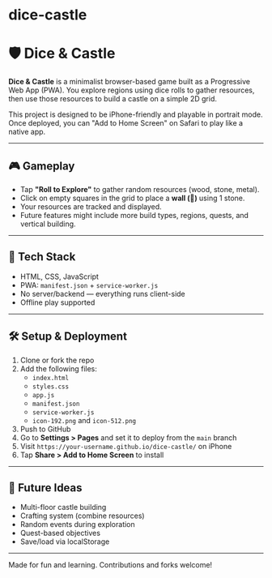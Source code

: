 # dice-castle
# 🛡️ Dice & Castle

**Dice & Castle** is a minimalist browser-based game built as a Progressive Web App (PWA). You explore regions using dice rolls to gather resources, then use those resources to build a castle on a simple 2D grid.

This project is designed to be iPhone-friendly and playable in portrait mode. Once deployed, you can "Add to Home Screen" on Safari to play like a native app.

---

## 🎮 Gameplay

- Tap **"Roll to Explore"** to gather random resources (wood, stone, metal).
- Click on empty squares in the grid to place a **wall (🧱)** using 1 stone.
- Your resources are tracked and displayed.
- Future features might include more build types, regions, quests, and vertical building.

---

## 🧱 Tech Stack

- HTML, CSS, JavaScript
- PWA: `manifest.json` + `service-worker.js`
- No server/backend — everything runs client-side
- Offline play supported

---

## 🛠 Setup & Deployment

1. Clone or fork the repo
2. Add the following files:
   - `index.html`
   - `styles.css`
   - `app.js`
   - `manifest.json`
   - `service-worker.js`
   - `icon-192.png` and `icon-512.png`
3. Push to GitHub
4. Go to **Settings > Pages** and set it to deploy from the `main` branch
5. Visit `https://your-username.github.io/dice-castle/` on iPhone
6. Tap **Share > Add to Home Screen** to install

---

## 🔮 Future Ideas

- Multi-floor castle building
- Crafting system (combine resources)
- Random events during exploration
- Quest-based objectives
- Save/load via localStorage

---

Made for fun and learning. Contributions and forks welcome!
